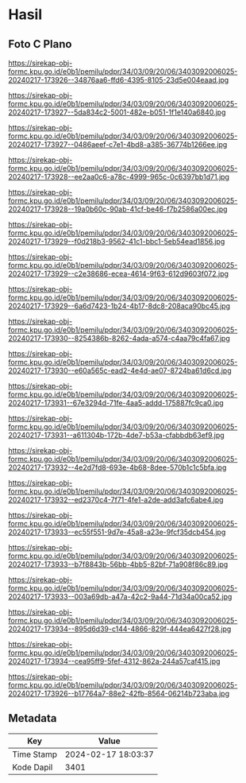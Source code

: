# Hasil

## Foto C Plano

https://sirekap-obj-formc.kpu.go.id/e0b1/pemilu/pdpr/34/03/09/20/06/3403092006025-20240217-173926--34876aa6-ffd6-4395-8105-23d5e004eaad.jpg

https://sirekap-obj-formc.kpu.go.id/e0b1/pemilu/pdpr/34/03/09/20/06/3403092006025-20240217-173927--5da834c2-5001-482e-b051-1f1e140a6840.jpg

https://sirekap-obj-formc.kpu.go.id/e0b1/pemilu/pdpr/34/03/09/20/06/3403092006025-20240217-173927--0486aeef-c7e1-4bd8-a385-36774b1266ee.jpg

https://sirekap-obj-formc.kpu.go.id/e0b1/pemilu/pdpr/34/03/09/20/06/3403092006025-20240217-173928--ee2aa0c6-a78c-4999-965c-0c6397bb1d71.jpg

https://sirekap-obj-formc.kpu.go.id/e0b1/pemilu/pdpr/34/03/09/20/06/3403092006025-20240217-173928--19a0b60c-90ab-41cf-be46-f7b2586a00ec.jpg

https://sirekap-obj-formc.kpu.go.id/e0b1/pemilu/pdpr/34/03/09/20/06/3403092006025-20240217-173929--f0d218b3-9562-41c1-bbc1-5eb54ead1856.jpg

https://sirekap-obj-formc.kpu.go.id/e0b1/pemilu/pdpr/34/03/09/20/06/3403092006025-20240217-173929--c2e38686-ecea-4614-9f63-612d9603f072.jpg

https://sirekap-obj-formc.kpu.go.id/e0b1/pemilu/pdpr/34/03/09/20/06/3403092006025-20240217-173929--6a6d7423-1b24-4b17-8dc8-208aca90bc45.jpg

https://sirekap-obj-formc.kpu.go.id/e0b1/pemilu/pdpr/34/03/09/20/06/3403092006025-20240217-173930--8254386b-8262-4ada-a574-c4aa79c4fa67.jpg

https://sirekap-obj-formc.kpu.go.id/e0b1/pemilu/pdpr/34/03/09/20/06/3403092006025-20240217-173930--e60a565c-ead2-4e4d-ae07-8724ba61d6cd.jpg

https://sirekap-obj-formc.kpu.go.id/e0b1/pemilu/pdpr/34/03/09/20/06/3403092006025-20240217-173931--67e3294d-71fe-4aa5-addd-175887fc9ca0.jpg

https://sirekap-obj-formc.kpu.go.id/e0b1/pemilu/pdpr/34/03/09/20/06/3403092006025-20240217-173931--a611304b-172b-4de7-b53a-cfabbdb63ef9.jpg

https://sirekap-obj-formc.kpu.go.id/e0b1/pemilu/pdpr/34/03/09/20/06/3403092006025-20240217-173932--4e2d7fd8-693e-4b68-8dee-570b1c1c5bfa.jpg

https://sirekap-obj-formc.kpu.go.id/e0b1/pemilu/pdpr/34/03/09/20/06/3403092006025-20240217-173932--ed2370c4-7f71-4fe1-a2de-add3afc6abe4.jpg

https://sirekap-obj-formc.kpu.go.id/e0b1/pemilu/pdpr/34/03/09/20/06/3403092006025-20240217-173933--ec55f551-9d7e-45a8-a23e-9fcf35dcb454.jpg

https://sirekap-obj-formc.kpu.go.id/e0b1/pemilu/pdpr/34/03/09/20/06/3403092006025-20240217-173933--b7f8843b-56bb-4bb5-82bf-71a908f86c89.jpg

https://sirekap-obj-formc.kpu.go.id/e0b1/pemilu/pdpr/34/03/09/20/06/3403092006025-20240217-173933--003a69db-a47a-42c2-9a44-71d34a00ca52.jpg

https://sirekap-obj-formc.kpu.go.id/e0b1/pemilu/pdpr/34/03/09/20/06/3403092006025-20240217-173934--895d6d39-c144-4866-829f-444ea6427f28.jpg

https://sirekap-obj-formc.kpu.go.id/e0b1/pemilu/pdpr/34/03/09/20/06/3403092006025-20240217-173934--cea95ff9-5fef-4312-862a-244a57caf415.jpg

https://sirekap-obj-formc.kpu.go.id/e0b1/pemilu/pdpr/34/03/09/20/06/3403092006025-20240217-173926--b17764a7-88e2-42fb-8564-06214b723aba.jpg


## Metadata

| Key        | Value               |
| ---------- | ------------------- |
| Time Stamp | 2024-02-17 18:03:37 |
| Kode Dapil | 3401                |



